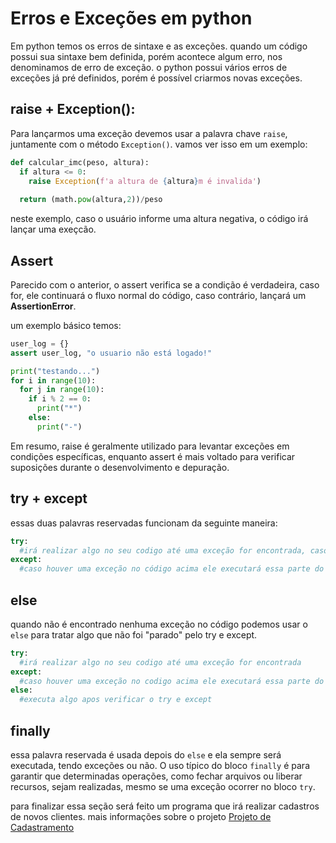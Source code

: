 # Erros e Exceções em python

Em python temos os erros de sintaxe e as exceções. quando um código possui sua sintaxe bem definida, porém acontece algum erro, nos denominamos de erro de exceção. o python possui vários erros de exceções já pré definidos, porém é possível criarmos novas exceções.

## raise + Exception():

Para lançarmos uma exceção devemos usar a palavra chave `raise`, juntamente com o método `Exception()`. vamos ver isso em um exemplo:

```python
def calcular_imc(peso, altura):
  if altura <= 0:
    raise Exception(f'a altura de {altura}m é invalida')
    
  return (math.pow(altura,2))/peso
```

neste exemplo, caso o usuário informe uma altura negativa, o código irá lançar uma exeçcão.

## Assert

Parecido com o anterior, o assert verifica se a condição é verdadeira, caso for, ele continuará o fluxo normal do código, caso contrário, lançará um **AssertionError**.

um exemplo básico temos:

```python
user_log = {}
assert user_log, "o usuario não está logado!"

print("testando...")
for i in range(10):
  for j in range(10):
    if i % 2 == 0:
      print("*")
    else:
      print("-")
```

Em resumo, raise é geralmente utilizado para levantar exceções em condições específicas, enquanto assert é mais voltado para verificar suposições durante o desenvolvimento e depuração.

## try + except

essas duas palavras reservadas funcionam da seguinte maneira:

```python
try:
  #irá realizar algo no seu codigo até uma exceção for encontrada, caso for enontrada interromperá o código instantaneamente e irá para o except
except:
  #caso houver uma exceção no código acima ele executará essa parte do código, caso contrário, o código seguirá o fluxo normal
```

## else

quando não é encontrado nenhuma exceção no código podemos usar o `else` para tratar algo que não foi "parado" pelo try e except.

```python
try:
  #irá realizar algo no seu codigo até uma exceção for encontrada
except:
  #caso houver uma exceção no codigo acima ele executará essa parte do codigo, caso contrario, o codigo seguirá o fluxo normal
else:
  #executa algo apos verificar o try e except
```

## finally

essa palavra reservada é usada depois do `else` e ela sempre será executada, tendo exceções ou não. O uso típico do bloco `finally` é para garantir que determinadas operações, como fechar arquivos ou liberar recursos, sejam realizadas, mesmo se uma exceção ocorrer no bloco `try`.

para finalizar essa seção será feito um programa que irá realizar cadastros de novos clientes. mais informações sobre o projeto [Projeto de Cadastramento](https://github.com/CarlosG18/advanced_topics_py/blob/main/projetos/cadastramento/projeto1.md)